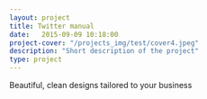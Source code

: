 ```yaml
---
layout: project
title: Twitter manual
date:   2015-09-09 10:18:00
project-cover: "/projects_img/test/cover4.jpeg"
description: "Short description of the project"
type: project
---
```


Beautiful, clean designs tailored to your business